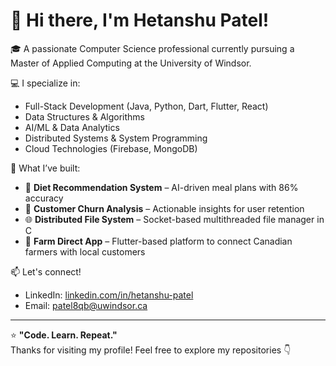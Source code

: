 # 👋 Hi there, I'm Hetanshu Patel!

🎓 A passionate Computer Science professional currently pursuing a Master of Applied Computing at the University of Windsor.

💻 I specialize in:
- Full-Stack Development (Java, Python, Dart, Flutter, React)
- Data Structures & Algorithms
- AI/ML & Data Analytics
- Distributed Systems & System Programming
- Cloud Technologies (Firebase, MongoDB)

🚀 What I’ve built:
- 🥗 **Diet Recommendation System** – AI-driven meal plans with 86% accuracy
- 🧠 **Customer Churn Analysis** – Actionable insights for user retention
- 🌐 **Distributed File System** – Socket-based multithreaded file manager in C
- 📱 **Farm Direct App** – Flutter-based platform to connect Canadian farmers with local customers

📫 Let's connect!
- LinkedIn: [linkedin.com/in/hetanshu-patel](https://www.linkedin.com/in/hetanshu-patel/)
- Email: patel8qb@uwindsor.ca

---

⭐️ **"Code. Learn. Repeat."**  
Thanks for visiting my profile! Feel free to explore my repositories 👇


